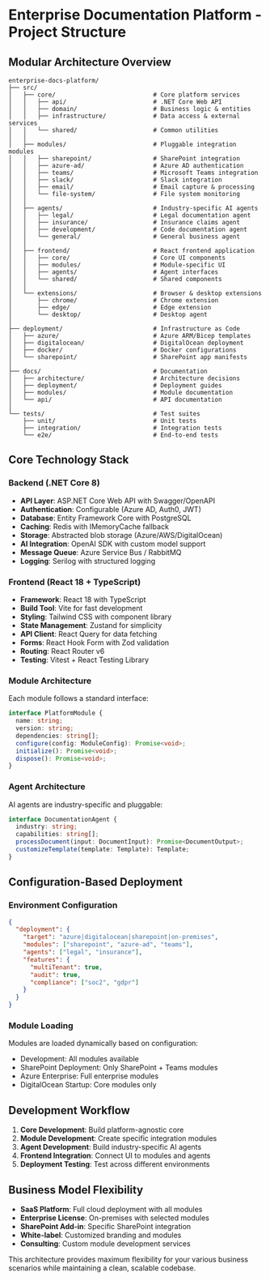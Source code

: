 # Enterprise Documentation Platform - Project Structure

## Modular Architecture Overview

```
enterprise-docs-platform/
├── src/
│   ├── core/                           # Core platform services
│   │   ├── api/                        # .NET Core Web API
│   │   ├── domain/                     # Business logic & entities
│   │   ├── infrastructure/             # Data access & external services
│   │   └── shared/                     # Common utilities
│   │
│   ├── modules/                        # Pluggable integration modules
│   │   ├── sharepoint/                 # SharePoint integration
│   │   ├── azure-ad/                   # Azure AD authentication
│   │   ├── teams/                      # Microsoft Teams integration
│   │   ├── slack/                      # Slack integration
│   │   ├── email/                      # Email capture & processing
│   │   └── file-system/                # File system monitoring
│   │
│   ├── agents/                         # Industry-specific AI agents
│   │   ├── legal/                      # Legal documentation agent
│   │   ├── insurance/                  # Insurance claims agent
│   │   ├── development/                # Code documentation agent
│   │   └── general/                    # General business agent
│   │
│   ├── frontend/                       # React frontend application
│   │   ├── core/                       # Core UI components
│   │   ├── modules/                    # Module-specific UI
│   │   ├── agents/                     # Agent interfaces
│   │   └── shared/                     # Shared components
│   │
│   └── extensions/                     # Browser & desktop extensions
│       ├── chrome/                     # Chrome extension
│       ├── edge/                       # Edge extension
│       └── desktop/                    # Desktop agent
│
├── deployment/                         # Infrastructure as Code
│   ├── azure/                          # Azure ARM/Bicep templates
│   ├── digitalocean/                   # DigitalOcean deployment
│   ├── docker/                         # Docker configurations
│   └── sharepoint/                     # SharePoint app manifests
│
├── docs/                               # Documentation
│   ├── architecture/                   # Architecture decisions
│   ├── deployment/                     # Deployment guides
│   ├── modules/                        # Module documentation
│   └── api/                            # API documentation
│
└── tests/                              # Test suites
    ├── unit/                           # Unit tests
    ├── integration/                    # Integration tests
    └── e2e/                            # End-to-end tests
```

## Core Technology Stack

### Backend (.NET Core 8)
- **API Layer**: ASP.NET Core Web API with Swagger/OpenAPI
- **Authentication**: Configurable (Azure AD, Auth0, JWT)
- **Database**: Entity Framework Core with PostgreSQL
- **Caching**: Redis with IMemoryCache fallback
- **Storage**: Abstracted blob storage (Azure/AWS/DigitalOcean)
- **AI Integration**: OpenAI SDK with custom model support
- **Message Queue**: Azure Service Bus / RabbitMQ
- **Logging**: Serilog with structured logging

### Frontend (React 18 + TypeScript)
- **Framework**: React 18 with TypeScript
- **Build Tool**: Vite for fast development
- **Styling**: Tailwind CSS with component library
- **State Management**: Zustand for simplicity
- **API Client**: React Query for data fetching
- **Forms**: React Hook Form with Zod validation
- **Routing**: React Router v6
- **Testing**: Vitest + React Testing Library

### Module Architecture
Each module follows a standard interface:

```typescript
interface PlatformModule {
  name: string;
  version: string;
  dependencies: string[];
  configure(config: ModuleConfig): Promise<void>;
  initialize(): Promise<void>;
  dispose(): Promise<void>;
}
```

### Agent Architecture
AI agents are industry-specific and pluggable:

```typescript
interface DocumentationAgent {
  industry: string;
  capabilities: string[];
  processDocument(input: DocumentInput): Promise<DocumentOutput>;
  customizeTemplate(template: Template): Template;
}
```

## Configuration-Based Deployment

### Environment Configuration
```json
{
  "deployment": {
    "target": "azure|digitalocean|sharepoint|on-premises",
    "modules": ["sharepoint", "azure-ad", "teams"],
    "agents": ["legal", "insurance"],
    "features": {
      "multiTenant": true,
      "audit": true,
      "compliance": ["soc2", "gdpr"]
    }
  }
}
```

### Module Loading
Modules are loaded dynamically based on configuration:
- Development: All modules available
- SharePoint Deployment: Only SharePoint + Teams modules
- Azure Enterprise: Full enterprise modules
- DigitalOcean Startup: Core modules only

## Development Workflow

1. **Core Development**: Build platform-agnostic core
2. **Module Development**: Create specific integration modules
3. **Agent Development**: Build industry-specific AI agents
4. **Frontend Integration**: Connect UI to modules and agents
5. **Deployment Testing**: Test across different environments

## Business Model Flexibility

- **SaaS Platform**: Full cloud deployment with all modules
- **Enterprise License**: On-premises with selected modules
- **SharePoint Add-in**: Specific SharePoint integration
- **White-label**: Customized branding and modules
- **Consulting**: Custom module development services

This architecture provides maximum flexibility for your various business scenarios while maintaining a clean, scalable codebase.
